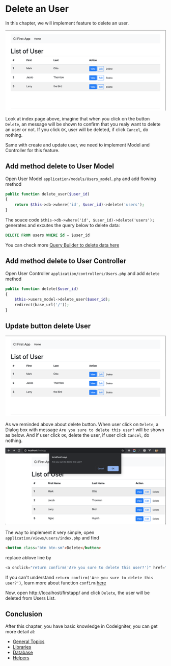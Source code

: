 # Delete an User

In this chapter, we will implement feature to delete an user.

![](./images/index_page.png)

Look at index page above, imagine that when you click on the button `Delete`, an message will be shown to confirm that you realy want to delete an user or not. If you click `OK`, user will be deleted, if click `Cancel`, do nothing.

Same with create and update user, we need to implement Model and Controller for this feature.

## Add method delete to User Model

Open User Model `application/models/Users_model.php` and add flowing method

```php
public function delete_user($user_id)
{
    return $this->db->where('id', $user_id)->delete('users');
}
```

The souce code `$this->db->where('id', $user_id)->delete('users');` generates and excutes the query below to delete data:

```SQL
DELETE FROM users WHERE id = $user_id
```

You can check more [Query Builder to delete data here](https://codeigniter.com/user_guide/database/query_builder.html#deleting-data)


## Add method delete to User Controller

Open User Controller `application/controllers/Users.php` and add `delete` method

```php
public function delete($user_id)
{
    $this->users_model->delete_user($user_id);
    redirect(base_url('/'));
}
```

## Update button delete User

![](./images/index_page.png)

As we reminded above about delete button. When user click on `Delete`, a Dialog box with message `Are you sure to delete this user?` will be shown as below. And if user click `OK`, delete the user, if user click `Cancel`, do nothing.

![](./images/ci_delete_confirm.png)


The way to implement it very simple, open `application/views/users/index.php` and find

```html
<button class="btn btn-sm">Delete</button>
```

replace ablove line by

```php
<a onclick="return confirm('Are you sure to delete this user?')" href="<?php echo site_url("users/delete/$user[id]"); ?>"><button class="btn btn-sm">Delete</button></a>
```

If you can't understand `return confirm('Are you sure to delete this user?')`, learn more about function `confirm` [here](https://www.w3schools.com/jsref/met_win_confirm.asp)


Now, open http://localhost/firstapp/ and click `Delete`, the user will be deleted from Users List.

## Conclusion

After this chapter, you have basic knowledge in CodeIgniter, you can get more detail at:

- [General Topics](https://codeigniter.com/user_guide/general/index.html)
- [Libraries](https://codeigniter.com/user_guide/libraries/index.html)
- [Database](https://codeigniter.com/user_guide/database/index.html)
- [Helpers](https://codeigniter.com/user_guide/helpers/index.html)

